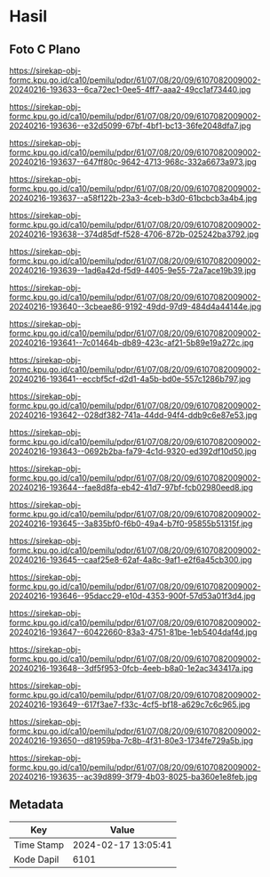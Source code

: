 # Hasil

## Foto C Plano

https://sirekap-obj-formc.kpu.go.id/ca10/pemilu/pdpr/61/07/08/20/09/6107082009002-20240216-193633--6ca72ec1-0ee5-4ff7-aaa2-49cc1af73440.jpg

https://sirekap-obj-formc.kpu.go.id/ca10/pemilu/pdpr/61/07/08/20/09/6107082009002-20240216-193636--e32d5099-67bf-4bf1-bc13-36fe2048dfa7.jpg

https://sirekap-obj-formc.kpu.go.id/ca10/pemilu/pdpr/61/07/08/20/09/6107082009002-20240216-193637--647ff80c-9642-4713-968c-332a6673a973.jpg

https://sirekap-obj-formc.kpu.go.id/ca10/pemilu/pdpr/61/07/08/20/09/6107082009002-20240216-193637--a58f122b-23a3-4ceb-b3d0-61bcbcb3a4b4.jpg

https://sirekap-obj-formc.kpu.go.id/ca10/pemilu/pdpr/61/07/08/20/09/6107082009002-20240216-193638--374d85df-f528-4706-872b-025242ba3792.jpg

https://sirekap-obj-formc.kpu.go.id/ca10/pemilu/pdpr/61/07/08/20/09/6107082009002-20240216-193639--1ad6a42d-f5d9-4405-9e55-72a7ace19b39.jpg

https://sirekap-obj-formc.kpu.go.id/ca10/pemilu/pdpr/61/07/08/20/09/6107082009002-20240216-193640--3cbeae86-9192-49dd-97d9-484d4a44144e.jpg

https://sirekap-obj-formc.kpu.go.id/ca10/pemilu/pdpr/61/07/08/20/09/6107082009002-20240216-193641--7c01464b-db89-423c-af21-5b89e19a272c.jpg

https://sirekap-obj-formc.kpu.go.id/ca10/pemilu/pdpr/61/07/08/20/09/6107082009002-20240216-193641--eccbf5cf-d2d1-4a5b-bd0e-557c1286b797.jpg

https://sirekap-obj-formc.kpu.go.id/ca10/pemilu/pdpr/61/07/08/20/09/6107082009002-20240216-193642--028df382-741a-44dd-94f4-ddb9c6e87e53.jpg

https://sirekap-obj-formc.kpu.go.id/ca10/pemilu/pdpr/61/07/08/20/09/6107082009002-20240216-193643--0692b2ba-fa79-4c1d-9320-ed392df10d50.jpg

https://sirekap-obj-formc.kpu.go.id/ca10/pemilu/pdpr/61/07/08/20/09/6107082009002-20240216-193644--fae8d8fa-eb42-41d7-97bf-fcb02980eed8.jpg

https://sirekap-obj-formc.kpu.go.id/ca10/pemilu/pdpr/61/07/08/20/09/6107082009002-20240216-193645--3a835bf0-f6b0-49a4-b7f0-95855b51315f.jpg

https://sirekap-obj-formc.kpu.go.id/ca10/pemilu/pdpr/61/07/08/20/09/6107082009002-20240216-193645--caaf25e8-62af-4a8c-9af1-e2f6a45cb300.jpg

https://sirekap-obj-formc.kpu.go.id/ca10/pemilu/pdpr/61/07/08/20/09/6107082009002-20240216-193646--95dacc29-e10d-4353-900f-57d53a01f3d4.jpg

https://sirekap-obj-formc.kpu.go.id/ca10/pemilu/pdpr/61/07/08/20/09/6107082009002-20240216-193647--60422660-83a3-4751-81be-1eb5404daf4d.jpg

https://sirekap-obj-formc.kpu.go.id/ca10/pemilu/pdpr/61/07/08/20/09/6107082009002-20240216-193648--3df5f953-0fcb-4eeb-b8a0-1e2ac343417a.jpg

https://sirekap-obj-formc.kpu.go.id/ca10/pemilu/pdpr/61/07/08/20/09/6107082009002-20240216-193649--617f3ae7-f33c-4cf5-bf18-a629c7c6c965.jpg

https://sirekap-obj-formc.kpu.go.id/ca10/pemilu/pdpr/61/07/08/20/09/6107082009002-20240216-193650--d81959ba-7c8b-4f31-80e3-1734fe729a5b.jpg

https://sirekap-obj-formc.kpu.go.id/ca10/pemilu/pdpr/61/07/08/20/09/6107082009002-20240216-193635--ac39d899-3f79-4b03-8025-ba360e1e8feb.jpg


## Metadata

| Key        | Value               |
| ---------- | ------------------- |
| Time Stamp | 2024-02-17 13:05:41 |
| Kode Dapil | 6101                |



